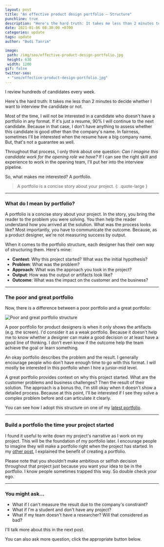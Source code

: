 ```yaml
---
layout: post
title: "An effective product design portfolio – Structure"
punchline: true
description: "Here's the hard truth: It takes me less than 2 minutes to decide whether I want to interview the candidate or not. "
date: 2021-01-06 08:30:00 +0700
categories: update
tags: update
author: "Budi Tanrim"

image:
 path: /img/seo/effective-product-design-portfolio.jpg
 height: 630
 width: 1200
gif: false
twitter-seo: 
 - "seo/effective-product-design-portfolio.jpg"
---
```


I review hundreds of candidates every week.

Here's the hard truth: It takes me less than 2 minutes to decide whether I want to interview the candidate or not. 

Most of the time, I will not be interested in a candidate who doesn't have a portfolio in any format. If it's just a resume, 90% I will continue to the next candidate. Because in that case, I don't have anything to assess whether this candidate is good other than the company's name. In fairness, sometimes I'll be interested when the resume have a big company name. But, that's not a guarantee as well.

Throughout that process, I only think about one question: *Can I imagine this candidate work for the opening role we have?* If I can see the right skill and experience to work in the opening team, I'll put her into the interview pipeline.

So, what makes me interested? A portfolio.

>  A portfolio is a concise story about your project.
{: .quote-large }
---

### What do I mean by portfolio?
A portfolio is a concise story about your project. In the story, you bring the reader to the problem you were solving. You then help the reader understand how you arrived at the solution. What was the process looks like? Most importantly, you have to communicate the outcome. Because, as a product designer, we're not measuring success by output.

When it comes to the portfolio structure, each designer has their own way of structuring them. Here's mine:

- **Context**: Why this project started? What was the initial hypothesis?
- **Problem**: What was the problem?
- **Approach**: What was the approach you took in the project?
- **Output**: How was the output or artifacts look like?
- **Outcome**: What was the impact on the customer and the business?

---

### The poor and great portfolio
Now, there is a difference between a poor portfolio and a great portfolio:

<div class="img-wrapper m-b-m">
    <img src="https://buditanrim.co/img/seo/effective-product-design-portfolio.jpg" alt="Poor and great portfolio structure" class="illustration" />
</div>

A poor portfolio for product designers is when it only shows the artifacts (e.g. the screen). I'd consider it as a weak portfolio. Because it doesn't help me to know whether a designer can make a good decision or at least have a good line of thinking. I don't even know if the outcome help the team achieve the goal or learn something.

An okay portfolio describes the problem and the result. I generally encourage people who don't have enough time to go with this format. I will mostly be interested in this portfolio when I hire a junior-mid level.

A great portfolio provides context on why this project started. What are the customer problems and business challenges? Then the result of their solution. The approach is a bonus tho, I'm still okay when it doesn't show a detailed process. Because at this point, I'll be interested if I see they solve a complex problem before and can articulate it clearly.

You can see how I adopt this structure on one of my [latest portfolio][link-1].

---

### Build a portfolio the time your project started
I found it useful to write down my project's narrative as I work on my project. This will be the foundation of my portfolio later. I encourage people to imagine they will make a portfolio right when the project has started. In my [other post][link-2], I explained the benefit of creating a portfolio.

Please note that you shouldn't make ambitious or selfish decision throughout that project just because you want your idea to be in the portfolio. I know people sometimes trapped this way. So double check your ego.

---

### You might ask...
- What if I can't measure the result due to the company's constraint?
- What if I'm a student and don't have any project?
- What if my team doesn't have a researcher? Will that considered as bad?

I'll talk more about this in the next post.

You can also ask more question, click the appropriate button below.

[link-1]: https://buditanrim.co/bukalapak-design-language/
[link-2]: https://buditanrim.co/2020/the-benefit-of-creating-a-portfolio/

